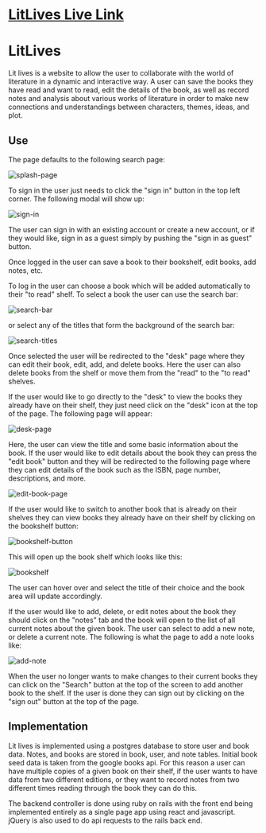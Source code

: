 # [LitLives Live Link](http://www.litlives.com)


# LitLives

Lit lives is a website to allow the user to collaborate with the world of literature in a dynamic and interactive way. A user can save the books they have read and want to read, edit the details of the book, as well as record notes and analysis about various works of literature in order to make new connections and understandings between characters, themes, ideas, and plot.

## Use

The page defaults to the following search page:

![splash-page]

To sign in the user just needs to click the "sign in" button in the top left corner. The following modal will show up:

![sign-in]

The user can sign in with an existing account or create a new account, or if they would like, sign in as a guest simply by pushing the "sign in as guest" button.

Once logged in the user can save a book to their bookshelf, edit books, add notes, etc.

To log in the user can choose a book which will be added automatically to their "to read" shelf. To select a book the user can use the search bar:

![search-bar]

or select any of the titles that form the background of the search bar:

![search-titles]

Once selected the user will be redirected to the "desk" page where they can edit their book, edit, add, and delete books. Here the user can also delete books from the shelf or move them from the "read" to the "to read" shelves.

If the user would like to go directly to the "desk" to view the books they already have on their shelf, they just need click on the "desk" icon at the top of the page. The following page will appear:

![desk-page]

Here, the user can view the title and some basic information about the book. If the user would like to edit details about the book they can press the "edit book" button and they will be redirected to the following page where they can edit details of the book such as the ISBN, page number, descriptions, and more.

![edit-book-page]

If the user would like to switch to another book that is already on their shelves they can view books they already have on their shelf by clicking on the bookshelf button:

![bookshelf-button]

This will open up the book shelf which looks like this:

![bookshelf]

The user can hover over and select the title of their choice and the book area will update accordingly.

If the user would like to add, delete, or edit notes about the book they should click on the "notes" tab and the book will open to the list of all current notes about the given book. The user can select to add a new note, or delete a current note. The following is what the page to add a note looks like:  

![add-note]

When the user no longer wants to make changes to their current books they can click on the "Search" button at the top of the screen to add another book to the shelf. If the user is done they can sign out by clicking on the "sign out" button at the top of the page.

## Implementation

Lit lives is implemented using a postgres database to store user and book data. Notes, and books are stored in book, user, and note tables. Initial book seed data is taken from the google books api. For this reason a user can have multiple copies of a given book on their shelf, if the user wants to have data from two different editions, or they want to record notes from two different times reading through the book they can do this.

The backend controller is done using ruby on rails with the front end being implemented entirely as a single page app using react and javascript. jQuery is also used to do api requests to the rails back end.

[splash-page]: ./docs/SearchPage.png
[sign-in]: ./docs/Login.png
[search-bar]: ./docs/SearchBar.png
[search-titles]: ./docs/InitialBooks.png
[desk-page]: ./docs/Desk.png
[edit-book-page]: ./docs/EditNotePage.png
[bookshelf-button]: ./docs/bookshelfbutton.png
[bookshelf]: ./docs/bookshelf.png
[add-note]: ./docs/AddNotePage.png


[phase-one]: ./docs/phases/phase1.md
[phase-two]: ./docs/phases/phase2.md
[phase-three]: ./docs/phases/phase3.md
[phase-four]: ./docs/phases/phase4.md
[phase-five]: ./docs/phases/phase5.md
